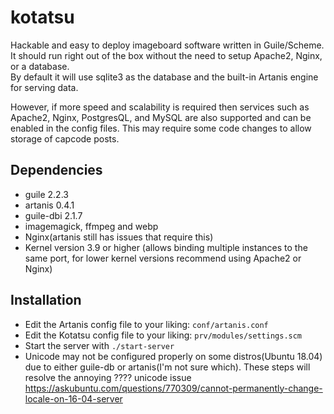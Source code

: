 # kotatsu

Hackable and easy to deploy imageboard software written in Guile/Scheme.  
It should run right out of the box without the need to setup Apache2, Nginx, or a database.  
By default it will use sqlite3 as the database and the built-in Artanis engine for serving data.  
  
However, if more speed and scalability is required then services such as Apache2, Nginx, PostgresQL, and MySQL are also supported and can be enabled in the config files. This may require some code changes to allow storage of capcode posts.

## Dependencies

* guile 2.2.3
* artanis 0.4.1 
* guile-dbi 2.1.7
* imagemagick, ffmpeg and webp
* Nginx(artanis still has issues that require this)
* Kernel version 3.9 or higher (allows binding multiple instances to the same port, for lower kernel versions recommend using Apache2 or Nginx)

## Installation

* Edit the Artanis config file to your liking: `conf/artanis.conf`
* Edit the Kotatsu config file to your liking: `prv/modules/settings.scm`
* Start the server with `./start-server`
* Unicode may not be configured properly on some distros(Ubuntu 18.04) due to either guile-db or artanis(I'm not sure which). These steps will resolve the annoying ???? unicode issue https://askubuntu.com/questions/770309/cannot-permanently-change-locale-on-16-04-server

